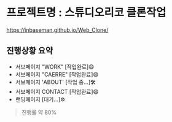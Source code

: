 <!-- # **2차 평가물 제출(2024-05-14)**
> Github : https://github.com/inbaseman/Web_Clone.git
> Github index : https://inbaseman.github.io/Web_Clone/
> 웹 캡쳐본 : https://RunaUXLabs.github.io/evaluation/안철구/web_capture
---

## **프로젝트명 : 스튜디오리코 클론작업**
### 진행상황 요약
- 서브페이지 "WORK" [작업완료]
- 서브페이지 'CAERRE' [작업 중...]
- 서브페이지 ABOUT [대기...]
- 서브페이지 CONTACT [대기...]
- 랜딩페이지 [대기...]
진행률 약 30%


### 상세내역
서브페이지 "WORK"
상부 네비, 하부 푸터, 중앙 메인으로 구성   
   

[상부 네비]
>1개의 로고 이미지와 4개의 서브페이지 타이틀로 구성
>로고이미지는 랜딩페이지로 이동, 4개의 타이틀은 각각 해당 서브페이지로 이동 예정
>(현재 WORK와 CAREER만 페이지 이동 가능)

[하부 푸터]
>2개의 로고 이미지, 2개의 서브 페이지 타이틀, 카피라이트로 구성
>로고 이미지는 각각 해당 홈페이지로 이동, 2개의 타이틀은 각각 해당 서브페이지로 이동 예정

[중앙 메인]
>swiper 라이브러리를 이용해 화면 전체를 채우는 메인 swiper와 최하단에 썸네일용 swiper와 프로그레스바,
>슬라이더 각각에 상응하는 텍스트들 배치하고 이미지가 움직일 때 마다 4가지 항목이 연동되어 움직이게 구성

swiper 움직이는 방법
- 메인이미지 좌우에 배치되어 있는 페이지네이션(< >)을 클릭
- 마우스 커서가 grab일 때 클릭앤드래그로 좌우로 넘겨 이동
- 썸네일을 클릭앤 드래그로 좌우로 넘기면서 원하는 썸네일을 클릭
- 이미지와 연동된 프로그레스바 위치를 클릭해서 이동
- ~~키보드 방향이 좌우로 이동(미구현)~~

중앙 텍스트 박스 구성
상부 서브페이지 타이틀(브레드크럼)
중앙 해당 슬라이드의 내용이 적혀있는 텍스트
하부 Credits박스와 해당 웹페이지로 이동하는 하이퍼링크
Credits> 클릭하면 우축으로 팝업창이 생김


반응형 브레이크포인트(width 기준, 단위 px)

1. [~ 1480] : PC 기본형

2. [1479 ~ 1280] : 썸네일 갯수 8개로 변경

3. [1279 ~ 1024] : 
썸네일 갯수 6개로 변경
전체적인 레이아웃 변경(태블릿 버전)
우측 상단 햄버거 메뉴를 추가하여 네비와 푸터 위치를 변경

4. [1023 ~ 768] : 메인이미지 사이즈 조정

5. [767 ~ 664] : 
썸네일 갯수 7개로 변경
전체적인 레이아웃 변경(모바일 버전)
 
6. [663 ~ 568] : 썸네일 갯수 6개로 변경

7. [567 ~ 374] : 썸네일 갯수 4개로 변경

8. [373 ~ ] : 썸네일 갯수 3개로 변경 -->

<!-- # **3차 평가물 제출(2024-06-13)**
> Github : https://github.com/inbaseman/Web_Clone.git
> Github index : https://inbaseman.github.io/Web_Clone/
---

## **프로젝트명 : 스튜디오리코 클론작업**
### 진행상황 요약
- 서브페이지 "WORK" [작업완료]😄
- 서브페이지 "CAERRE" [작업완료]😄
- 서브페이지 "ABOUT" [작업 중...]🛠
- 서브페이지 CONTACT [작업완료]😄
- 랜딩페이지 [대기...]⚙
>진행률 약 80%

<br>

### 상세내역
**서브페이지 "CAERRE"**
상부 다이어그램, 중앙 아코디언, 하부 아코디언으로 총 3개의 섹션으로 구성

[상부 다이어그램]
>좌측 텍스트와 우측 다이어그램으로 구성
>다이어그램에 트랜지션 적용

[중앙과 하부 아코디언]
>클릭하기 전과 후, 두가지 형태로 구성

<br>

**서브페이지 "CONTACT"**
상부 택스트, 중앙 지도, 하부 컴포넌트 총 3개의 섹션으로 구성

[중앙 지도]
>네이버 api맵을 이용해 구성
>마우스와 터치로 이동하고 더블클릭으로 확대

[하부 컴포넌트]
> 컴포넌트 방식으로 같은 구성으로 아이템을 추가 할 수 있고 일괄수정이 가능함

<br>

**서브페이지 "ABOUT"**
상부 택스트, 중앙 다이어그램, 하부 캐러셀  총 4개의 섹션으로 구성

[중앙 다이어그램]
>"History" 연혁을 컴포넌트 방식으로 구현하여 이후 같은 구성으로 아이템 추가 수정 가능
>"STUDIO LICO에서는" 택스트가 들어간 각 각의 박스를 트랜지션 효과로 연출

[하부 캐러셀]
> 미구현

<br>

**반응형 브레이크포인트(width 기준, 단위 px)**
> 미구현 -->


# 프로젝트명 : 스튜디오리코 클론작업
https://inbaseman.github.io/Web_Clone/

## 진행상황 요약
- 서브페이지 "WORK" [작업완료]😄
- 서브페이지 "CAERRE" [작업완료]😄
- 서브페이지 'ABOUT' [작업 중...]🛠
- 서브페이지 CONTACT [작업완료]😄
- 랜딩페이지 [대기...]⚙
>진행률 약 80%

<!-- ### 기타 수정사항들 -->
<!-- [대기] 각 서브페이지 반응형 만들어야함(WORK는 완료) -->
<!-- [완료]CAERRE 다이어그램 트랜지션 어떻게 넣어야 되나
(css에서 트랜지션 컬러를 RGBA로 주고 A값 조절 or
js에서 addEventListener의 load이벤트를 이용해서) -->
<!-- [대기]sub_WORK 메인 캐러셀 이미지에 따라 폰트색상 변경
(이미지가 밝은 계통이면 폰트색상은 검은색, 반대의 경우는 흰색) -->
<!-- [대기] Credits> 눌렀을 때 팝업되는 윈도우 컴포넌트로 구성하기 -->